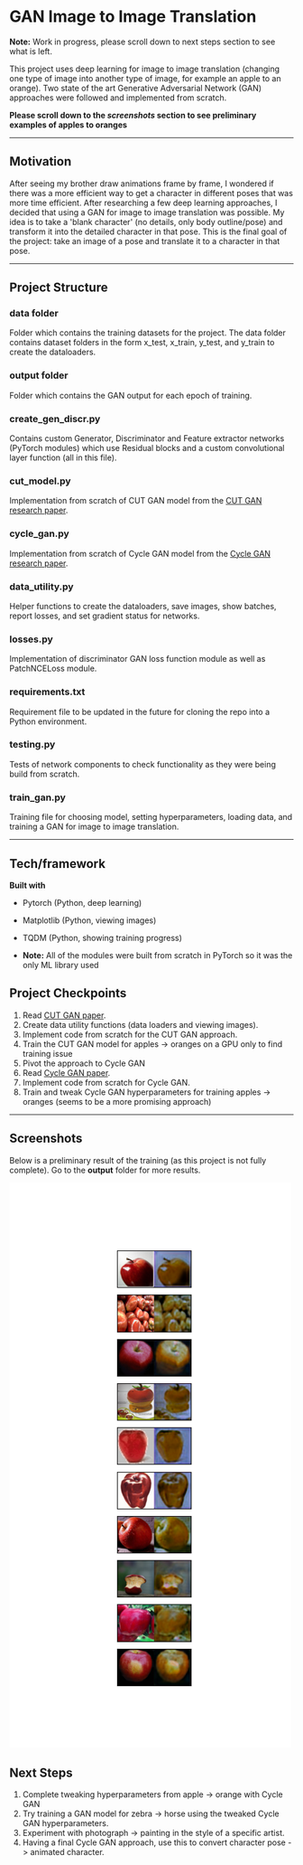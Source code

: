 # GAN Image to Image Translation

**Note:** Work in progress, please scroll down to next steps section to see what is left. 

This project uses deep learning for image to image translation (changing one type of image into another type of image, for example an apple to an orange). Two state of the art Generative Adversarial Network (GAN) approaches were followed and implemented from scratch. 

**Please scroll down to the *screenshots* section to see preliminary examples of apples to oranges**

***

## Motivation
After seeing my brother draw animations frame by frame, I wondered if there was a more efficient way to get a character in different poses that was more time efficient. After researching a few deep learning approaches, I decided that using a GAN for image to image translation was possible. My idea is to take a 'blank character' (no details, only body outline/pose) and transform it into the detailed character in that pose. This is the final goal of the project: take an image of a pose and translate it to a character in that pose.  

***

## Project Structure

### data folder
Folder which contains the training datasets for the project. The data folder contains dataset folders in the form x_test, x_train, y_test, and y_train to create the dataloaders. 

### output folder
Folder which contains the GAN output for each epoch of training. 

### create_gen_discr.py
Contains custom Generator, Discriminator and Feature extractor networks (PyTorch modules) which use Residual blocks and a custom convolutional layer function (all in this file). 

### cut_model.py
Implementation from scratch of CUT GAN model from the [CUT GAN research paper](https://arxiv.org/pdf/2007.15651.pdf). 

### cycle_gan.py
Implementation from scratch of Cycle GAN model from the [Cycle GAN research paper](https://arxiv.org/pdf/1703.10593.pdf). 

### data_utility.py
Helper functions to create the dataloaders, save images, show batches, report losses, and set gradient status for networks. 

### losses.py
Implementation of discriminator GAN loss function module as well as PatchNCELoss module. 

### requirements.txt
Requirement file to be updated in the future for cloning the repo into a Python environment. 

### testing.py
Tests of network components to check functionality as they were being build from scratch. 

### train_gan.py
Training file for choosing model, setting hyperparameters, loading data, and training a GAN for image to image translation. 

***

## Tech/framework
**Built with**
- Pytorch (Python, deep learning)
- Matplotlib (Python, viewing images)
- TQDM (Python, showing training progress)

- **Note:** All of the modules were built from scratch in PyTorch so it was the only ML library used


## Project Checkpoints
1. Read [CUT GAN paper](https://arxiv.org/pdf/2007.15651.pdf). 
2. Create data utility functions (data loaders and viewing images). 
3. Implement code from scratch for the CUT GAN approach.
4. Train the CUT GAN model for apples -> oranges on a GPU only to find training issue
5. Pivot the approach to Cycle GAN
6. Read [Cycle GAN paper](https://arxiv.org/pdf/1703.10593.pdf). 
7. Implement code from scratch for Cycle GAN. 
8. Train and tweak Cycle GAN hyperparameters for training apples -> oranges (seems to be a more promising approach)

***

## Screenshots
Below is a preliminary result of the training (as this project is not fully complete). Go to the **output** folder for more results.  

![Apples to Oranges Sample](https://github.com/Nick-palmar/gan_img_to_img_translation/blob/main/output/ep37.png "Apples to Oranges Sample")




## Next Steps
1. Complete tweaking hyperparameters from apple -> orange with Cycle GAN
2. Try training a GAN model for zebra -> horse using the tweaked Cycle GAN hyperparameters.
3. Experiment with photograph -> painting in the style of a specific artist. 
4. Having a final Cycle GAN approach, use this to convert character pose -> animated character. 